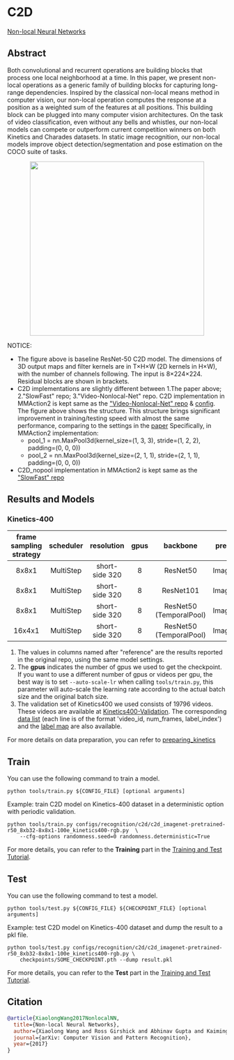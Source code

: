 # C2D

<!-- [ALGORITHM] -->

[Non-local Neural Networks](https://arxiv.org/abs/1711.07971)

## Abstract

<!-- [ABSTRACT] -->

Both convolutional and recurrent operations are building blocks that process one local neighborhood at a time. In this paper, we present non-local operations as a generic family of building blocks for capturing long-range dependencies. Inspired by the classical non-local means method in computer vision, our non-local operation computes the response at a position as a weighted sum of the features at all positions. This building block can be plugged into many computer vision architectures. On the task of video classification, even without any bells and whistles, our non-local models can compete or outperform current competition winners on both Kinetics and Charades datasets. In static image recognition, our non-local models improve object detection/segmentation and pose estimation on the COCO suite of tasks.

<!-- [IMAGE] -->

<div align=center>
<img src="https://user-images.githubusercontent.com/37479394/195236689-7a7e464d-9b32-4da6-931e-64872759518f.png" width="400"/>

</div>

NOTICE:

- The figure above is baseline ResNet-50 C2D model. The dimensions of 3D output maps and filter kernels are in T×H×W (2D kernels in H×W), with the number of channels following. The input is 8×224×224. Residual blocks are shown in brackets.
- C2D implementations are slightly different between 1.The paper above; 2."SlowFast" repo; 3."Video-Nonlocal-Net" repo.
  C2D implementation in MMAction2 is kept same as the ["Video-Nonlocal-Net" repo](https://github.com/facebookresearch/video-nonlocal-net#modifications-for-improving-speed) & [config](https://github.com/facebookresearch/video-nonlocal-net/tree/main/scripts/run_c2d_baseline_400k.sh). The figure above shows the structure.
  This structure brings significant improvement in training/testing speed with almost the same performance, comparing to the settings in the [paper](https://arxiv.org/abs/1711.07971)
  Specifically, in MMAction2 implementation:
  - pool_1 = nn.MaxPool3d(kernel_size=(1, 3, 3), stride=(1, 2, 2), padding=(0, 0, 0))
  - pool_2 = nn.MaxPool3d(kernel_size=(2, 1, 1), stride=(2, 1, 1), padding=(0, 0, 0))
- C2D_nopool implementation in MMAction2 is kept same as the ["SlowFast" repo](https://github.com/facebookresearch/SlowFast/blob/main/configs/Kinetics/c2/C2D_NOPOOL_8x8_R50.yaml)

## Results and Models

### Kinetics-400

| frame sampling strategy | scheduler |   resolution   | gpus |    backbone    | pretrain | top1 acc | top5 acc |    reference top1 acc    |    reference top5 acc    | testing protocol  | gpu_mem(M) | params |    config    |    ckpt    |    log    |
| :---------------------: | :-------: | :------------: | :--: | :------------: | :------: | :------: | :------: | :----------------------: | :----------------------: | :---------------: | :--------: | :----: | :----------: | :--------: | :-------: |
|          8x8x1          | MultiStep | short-side 320 |  8   |  ResNet50<br>  | ImageNet |  73.16   |  90.88   | [67.2](https://github.com/facebookresearch/SlowFast/blob/main/MODEL_ZOO.md#kinetics-400-and-600) | [87.8](https://github.com/facebookresearch/SlowFast/blob/main/MODEL_ZOO.md#kinetics-400-and-600) | 10 clips x 3 crop |   21547    |  TODO  | [config](/configs/recognition/c2d/c2d_r50-nopool-in1k-pre_8xb32-8x8x1-100e_kinetics400-rgb.py) | [ckpt TODO](TODO) | [log TODO](TODO) |
|          8x8x1          | MultiStep | short-side 320 |  8   | ResNet101<br>  | ImageNet |   TODO   |   TODO   |            x             |            x             | 10 clips x 3 crop |    TODO    |  TODO  | [config](/configs/recognition/c2d/c2d_r101-nopool-in1k-pre_8xb32-8x8x1-100e_kinetics400-rgb.py) | [ckpt TODO](TODO) | [log TODO](TODO) |
|          8x8x1          | MultiStep | short-side 320 |  8   | ResNet50<br>(TemporalPool) | ImageNet |  71.78   |  89.90   | [71.9](https://github.com/facebookresearch/video-nonlocal-net#modifications-for-improving-speed) | [90.0](https://github.com/facebookresearch/video-nonlocal-net#modifications-for-improving-speed) | 10 clips x 3 crop |   17006    |  TODO  | [config](/configs/recognition/c2d/c2d_r50-in1k-pre_8xb32-8x8x1-100e_kinetics400-rgb.py) | [ckpt TODO](TODO) | [log TODO](TODO) |
|         16x4x1          | MultiStep | short-side 320 |  8   | ResNet50<br>(TemporalPool) | ImageNet |   TODO   |   TODO   |            x             |            x             | 10 clips x 3 crop |    TODO    |  TODO  | [config](/configs/recognition/c2d/c2d_r50-in1k-pre_8xb32-16x4x1-100e_kinetics400-rgb.py) | [ckpt TODO](TODO) | [log TODO](TODO) |

1. The values in columns named after "reference" are the results reported in the original repo, using the same model settings.
2. The **gpus** indicates the number of gpus we used to get the checkpoint. If you want to use a different number of gpus or videos per gpu, the best way is to set `--auto-scale-lr` when calling `tools/train.py`, this parameter will auto-scale the learning rate according to the actual batch size and the original batch size.
3. The validation set of Kinetics400 we used consists of 19796 videos. These videos are available at [Kinetics400-Validation](https://mycuhk-my.sharepoint.com/:u:/g/personal/1155136485_link_cuhk_edu_hk/EbXw2WX94J1Hunyt3MWNDJUBz-nHvQYhO9pvKqm6g39PMA?e=a9QldB). The corresponding [data list](https://download.openmmlab.com/mmaction/dataset/k400_val/kinetics_val_list.txt) (each line is of the format 'video_id, num_frames, label_index') and the [label map](https://download.openmmlab.com/mmaction/dataset/k400_val/kinetics_class2ind.txt) are also available.

For more details on data preparation, you can refer to [preparing_kinetics](/tools/data/kinetics/README.md)

## Train

You can use the following command to train a model.

```shell
python tools/train.py ${CONFIG_FILE} [optional arguments]
```

Example: train C2D model on Kinetics-400 dataset in a deterministic option with periodic validation.

```shell
python tools/train.py configs/recognition/c2d/c2d_imagenet-pretrained-r50_8xb32-8x8x1-100e_kinetics400-rgb.py  \
    --cfg-options randomness.seed=0 randomness.deterministic=True
```

For more details, you can refer to the **Training** part in the [Training and Test Tutorial](/docs/en/user_guides/4_train_test.md).

## Test

You can use the following command to test a model.

```shell
python tools/test.py ${CONFIG_FILE} ${CHECKPOINT_FILE} [optional arguments]
```

Example: test C2D model on Kinetics-400 dataset and dump the result to a pkl file.

```shell
python tools/test.py configs/recognition/c2d/c2d_imagenet-pretrained-r50_8xb32-8x8x1-100e_kinetics400-rgb.py \
    checkpoints/SOME_CHECKPOINT.pth --dump result.pkl
```

For more details, you can refer to the **Test** part in the [Training and Test Tutorial](/docs/en/user_guides/4_train_test.md).

## Citation

```BibTeX
@article{XiaolongWang2017NonlocalNN,
  title={Non-local Neural Networks},
  author={Xiaolong Wang and Ross Girshick and Abhinav Gupta and Kaiming He},
  journal={arXiv: Computer Vision and Pattern Recognition},
  year={2017}
}
```
